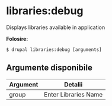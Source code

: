 # libraries:debug
Displays libraries available in application

**Folosire:**
```
$ drupal libraries:debug [arguments]
```

## Argumente disponibile
Argument | Detalii
---------|-------------
group | Enter Libraries Name
